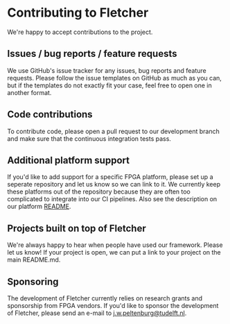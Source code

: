 # Contributing to Fletcher

We're happy to accept contributions to the project.

## Issues / bug reports / feature requests

We use GitHub's issue tracker for any issues, bug reports and feature requests.
Please follow the issue templates on GitHub as much as you can, but if the templates
do not exactly fit your case, feel free to open one in another format.

## Code contributions

To contribute code, please open a pull request to our development branch and make
sure that the continuous integration tests pass.

## Additional platform support

If you'd like to add support for a specific FPGA platform, please set up a seperate
repository and let us know so we can link to it. We currently keep these platforms
out of the repository because they are often too complicated to integrate into our
CI pipelines. Also see the description on our platform 
[README](https://github.com/abs-tudelft/fletcher/blob/develop/platforms/README.md).

## Projects built on top of Fletcher

We're always happy to hear when people have used our framework. Please let us know! 
If your project is open, we can put a link to your project on the main README.md.

## Sponsoring

The development of Fletcher currently relies on research grants and sponsorship 
from FPGA vendors. If you'd like to sponsor the development of Fletcher, please 
send an e-mail to <j.w.peltenburg@tudelft.nl>.
